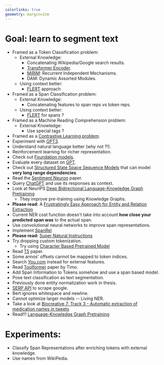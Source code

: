 ```yaml
---
colorlinks: true
geometry: margin=2cm
---
```


# Goal: learn to segment text
- Framed as a Token Classification problem:
  - External Knowledge:
    - Concatenating Wikipedia/Google search results.
    - [Transformer Encoder][transformer_ext].
    - [MiRIM][mi-rim]: Recurrent Independent Mechanisms.
    - DAM: Dynamic Assorted Modules.
  - Using context better:
    - [FLERT][flert] approach
- Framed as a Span Classification problem:
  - External Knowledge:
    - Concatenating features to span reps vs token reps.
  - Using context better:
    - [FLERT][flert] for spans ?
- Framed as a Machine Reading Comprehension problem:
  - External Knowledge:
    - Use special tags ?
- Framed as a [Contrastive Learning problem][contrastive].
- Experiment with [GPT3][gpt].
- Understand natural language better (why not ?!).
- Reinforcement learning for richer representation.
- Check out [Foundation models][foundation_models].
- Evaluate every dataset on [GPT][gpt].
- Check out [Structured State Space Sequence Models][S4] that can model **very long range dependencies**.
- Read the [Sentiment Neuron][sentiment-neuron] paper.
- Query [ChatGPT][chatgpt] and use its responses as context.
- Look at NeurIPS [Deep Bidirectional Language-Knowledge Graph Pretraining][dragon]
  - They improve pre-training using Knowledge Graphs.
- **Please read:** A [Frustratingly Easy Approach for Entity and Relation Extraction][pipeline]
- Current NER cost function doesn't take into account **how close your predicted span was** to the actual span.
- Use convolutional neural networks to improve span representations.
- Implement [SpanRel][spanrel]
- **Please read:** [Super Natural Instructions][smallgpt]
- Try dropping custom tokenization.
  - Try using [Character Based Pretrained Model][canine]
- Read [T5][t5] paper.
- Some annos' offsets cannot be mapped to token indices.
- Search [You.com][you] instead for external features.
- Read [Toolformer][toolformer] paper by Timo.
- Add Span Information to Tokens somehow and use a span based model.
- Pose text classification as text segmentation.
- Previously done entity normalization work in thesis.
- [SERP API][serp] to scrape google.
- Bert ignores whitespace and newline.
- Cannot optimize larger models -- Living NER.
- Take a look at [Biocreative 7: Track 3 - Automatic extraction of medication names in tweets][medication_names]
- Read!!! [Language-Knowledge Graph Pretraining][knowledge-graph-pretraining]

# Experiments:
- Classify Span Representations after enriching tokens with external knowledge.
- Use names from WikiPedia.

[medication_names]: https://biocreative.bioinformatics.udel.edu/tasks/biocreative-vii/track-3/
[serp]: https://www.scaleserp.com/ 
[toolformer]: https://arxiv.org/pdf/2302.04761.pdf
[you]: https://you.com
[t5]: https://paperswithcode.com/method/t5
[canine]: https://arxiv.org/pdf/2103.06874.pdf
[smallgpt]: https://aclanthology.org/2022.emnlp-main.340.pdf
[pipeline]: https://arxiv.org/pdf/2010.12812.pdf
[dragon]: https://arxiv.org/abs/2210.09338
[chatgpt]: https://openai.com/blog/chatgpt/
[S4]: https://arxiv.org/pdf/2111.00396.pdf
[foundation_models]: https://crfm.stanford.edu/2021/08/26/mistral.html
[gpt]: https://platform.openai.com/docs/introduction/overview?submissionGuid=9d64e167-19b7-4b8f-93f3-0cfec1d3b580
[contrastive]: https://arxiv.org/pdf/2208.14565v1.pdf
[transformer_ext]: https://arxiv.org/abs/2209.03528
[flert]: https://arxiv.org/abs/2011.06993
[mi-rim]: https://ceur-ws.org/Vol-3202/livingner-paper7.pdf
[spanrel]: https://aclanthology.org/2020.acl-main.192/
[sentiment-neuron]: https://arxiv.org/abs/1704.01444
[knowledge-graph-pretraining]: https://arxiv.org/pdf/2210.09338.pdf

